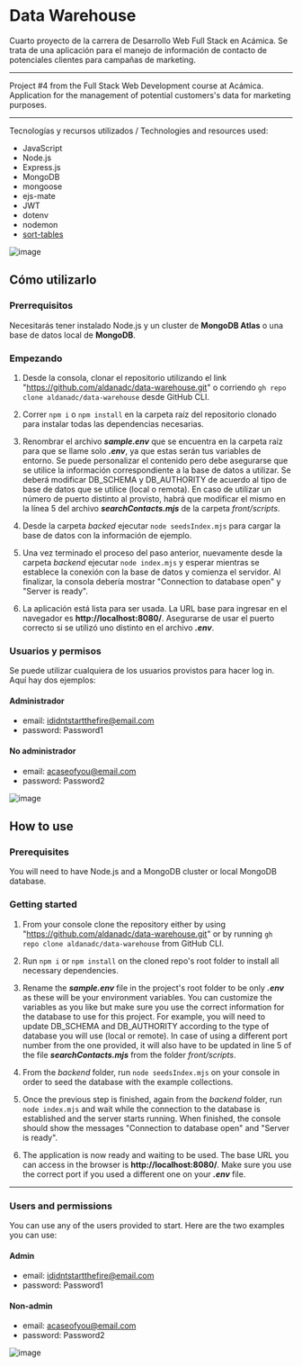 
# Data Warehouse


Cuarto proyecto de la carrera de Desarrollo Web Full Stack en Acámica. Se trata de una aplicación para el manejo de información de contacto de potenciales clientes para campañas de marketing.

---

Project #4 from the Full Stack Web Development course at Acámica. Application for the management of potential customers's data for marketing purposes.

---

Tecnologías y recursos utilizados / Technologies and resources used:

* JavaScript
* Node.js
* Express.js
* MongoDB
* mongoose
* ejs-mate
* JWT
* dotenv
* nodemon
* [sort-tables](https://github.com/stationer/SortTable)


![image](https://user-images.githubusercontent.com/75340355/120859230-4c22a700-c55a-11eb-81c8-57ef271ae508.png)

## Cómo utilizarlo 

### Prerrequisitos
Necesitarás tener instalado Node.js y un cluster de **MongoDB Atlas** o una base de datos local de **MongoDB**.

### Empezando

1. Desde la consola, clonar el repositorio utilizando el link "https://github.com/aldanadc/data-warehouse.git" o corriendo `gh repo clone aldanadc/data-warehouse` desde GitHub CLI.

2. Correr `npm i` o `npm install` en la carpeta raíz del repositorio clonado para instalar todas las dependencias necesarias.

3. Renombrar el archivo **_sample.env_** que se encuentra en la carpeta raíz para que se llame solo **_.env_**, ya que estas serán tus variables de entorno. Se puede personalizar el contenido pero debe asegurarse que se utilice la información correspondiente a la base de datos a utilizar. Se deberá modificar DB_SCHEMA y DB_AUTHORITY de acuerdo al tipo de base de datos que se utilice (local o remota). En caso de utilizar un número de puerto distinto al provisto, habrá que modificar el mismo en la línea 5 del archivo **_searchContacts.mjs_** de la carpeta _front/scripts_.

4. Desde la carpeta _backed_ ejecutar `node seedsIndex.mjs` para cargar la base de datos con la información de ejemplo. 

5. Una vez terminado el proceso del paso anterior, nuevamente desde la carpeta _backend_ ejecutar `node index.mjs` y esperar mientras se establece la conexión con la base de datos y comienza el servidor. Al finalizar, la consola debería mostrar "Connection to database open" y "Server is ready".

6. La aplicación está lista para ser usada. La URL base para ingresar en el navegador es **http://localhost:8080/**. Asegurarse de usar el puerto correcto si se utilizó uno distinto en el archivo **_.env_**.

### Usuarios y permisos
Se puede utilizar cualquiera de los usuarios provistos para hacer log in. Aquí hay dos ejemplos:
#### Administrador
- email: ididntstartthefire@email.com
- password: Password1

#### No administrador
- email: acaseofyou@email.com
- password: Password2


![image](https://user-images.githubusercontent.com/75340355/120859230-4c22a700-c55a-11eb-81c8-57ef271ae508.png)


## How to use

### Prerequisites
You will need to have Node.js and a MongoDB cluster or local MongoDB database.

### Getting started

1. From your console clone the repository either by using "https://github.com/aldanadc/data-warehouse.git" or by running `gh repo clone aldanadc/data-warehouse` from GitHub CLI.

2. Run `npm i` or `npm install` on the cloned repo's root folder to install all necessary dependencies.

3. Rename the **_sample.env_** file in the project's root folder to be only **_.env_** as these will be your environment variables. You can customize the variables as you like but make sure you use the correct information for the database to use for this project. For example, you will need to update DB_SCHEMA and DB_AUTHORITY according to the type of database you will use (local or remote). In case of using a different port number from the one provided, it will also have to be updated in line 5 of the file **_searchContacts.mjs_** from the folder _front/scripts_.

4. From the _backend_ folder, run `node seedsIndex.mjs` on your console in order to seed the database with the example collections.

5. Once the previous step is finished, again from the _backend_ folder, run `node index.mjs` and wait while the connection to the database is established and the server starts running. When finished, the console should show the messages "Connection to database open" and "Server is ready".

6. The application is now ready and waiting to be used. The base URL you can access in the browser is **http://localhost:8080/**. Make sure you use the correct port if you used a different one on your **_.env_** file.

---

### Users and permissions
You can use any of the users provided to start. Here are the two examples you can use: 

#### Admin
- email: ididntstartthefire@email.com
- password: Password1

#### Non-admin
- email: acaseofyou@email.com
- password: Password2


![image](https://user-images.githubusercontent.com/75340355/120859230-4c22a700-c55a-11eb-81c8-57ef271ae508.png)



